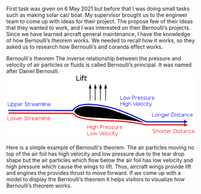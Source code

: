 First task was given on 6 May 2021 but before that I was doing small tasks such as making solar car/ boat. My supervisor brought us to the engineer team to come up with ideas for their project. The propose few of their ideas that they wanted to work, and I was interested on their Bernoulli’s projects. Since we have learned aircraft general maintenance, I have the knowledge of how Bernoulli’s theorem works. We needed to recall how it works, so they asked us to research how Bernoulli’s and coranda effect works.
 
Bernoulli's theorem
The inverse relationship between the pressure and velocity of air particles or fluids is called Bernoulli’s principal. It was named after Daniel Bernoulli. 
![bernoulli](https://github.com/avi7v/Bernoullis-by-Mr.-ZeWei/blob/main/1.png)

Here is a simple example of Bernoulli's theorem. The air particles moving no top of the air foil has high velocity and low pressure due to the tear drop shape but the air particles which flow below the air foil has low velocity and high pressure which cause the wings to lift. Thus, aircraft wings provide lift and engines the provides thrust to move forward. If we come up with a model to display the Bernoulli’s theorem it helps visitors to visualize how Bernoulli’s theorem works. 
